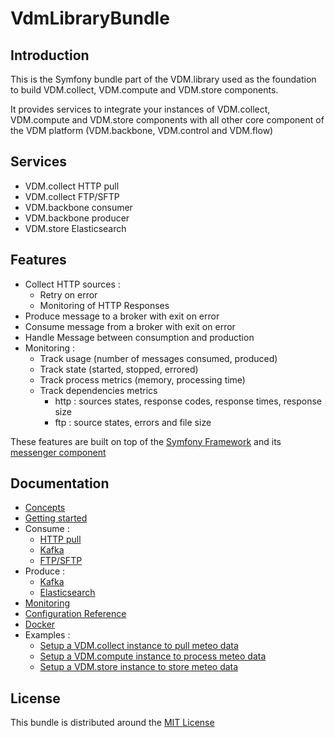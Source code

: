 # VdmLibraryBundle

## Introduction

This is the Symfony bundle part of the VDM.library used as the foundation to build VDM.collect, VDM.compute and 
VDM.store components.

It provides services to integrate your instances of VDM.collect, VDM.compute and VDM.store components with all other 
core component of the VDM platform (VDM.backbone, VDM.control and VDM.flow)

## Services

* VDM.collect HTTP pull
* VDM.collect FTP/SFTP
* VDM.backbone consumer
* VDM.backbone producer
* VDM.store Elasticsearch

## Features

* Collect HTTP sources :
    * Retry on error
    * Monitoring of HTTP Responses
* Produce message to a broker with exit on error
* Consume message from a broker with exit on error
* Handle Message between consumption and production
* Monitoring :
    * Track usage (number of messages consumed, produced)
    * Track state (started, stopped, errored)
    * Track process metrics (memory, processing time)
    * Track dependencies metrics
        * http : sources states, response codes, response times, response size
        * ftp : source states, errors and file size

These features are built on top of the [Symfony Framework](https://symfony.com/) and 
its [messenger component](https://symfony.com/doc/current/components/messenger.html)

## Documentation

* [Concepts](./Resources/docs/concepts.md)
* [Getting started](./Resources/docs/getting-started.md)
* Consume :
    * [HTTP pull](./Resources/docs/consume/http-pull.md)
    * [Kafka](./Resources/docs/consume/kafka.md)
    * [FTP/SFTP](./Resources/docs/consume/ftp.md)
* Produce :
    * [Kafka](./Resources/docs/produce/kafka.md)
    * [Elasticsearch](./Resources/docs/produce/elasticsearch.md)
* [Monitoring](./Resources/docs/monitoring.md)
* [Configuration Reference](./Resources/docs/configuration-reference.md)
* [Docker](./Resources/docs/docker.md)
* Examples :
    * [Setup a VDM.collect instance to pull meteo data](./Resources/docs/examples/vdm-collect.md)
    * [Setup a VDM.compute instance to process meteo data](./Resources/docs/examples/vdm-compute.md)
    * [Setup a VDM.store instance to store meteo data](./Resources/docs/examples/vdm-store.md)
    
## License

This bundle is distributed around the [MIT License](./LICENSE)